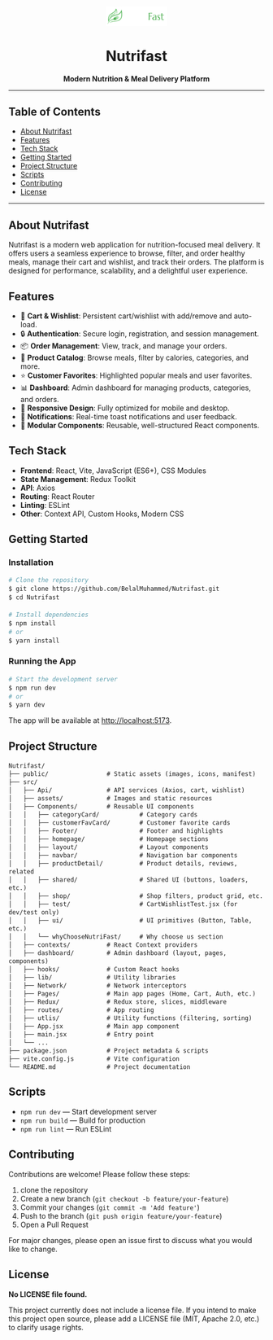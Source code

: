 <div align="center">
	<img src="public/logo-light.png" alt="Nutrifast Logo" width="120"/>
	<h1>Nutrifast</h1>
	<p><strong>Modern Nutrition & Meal Delivery Platform</strong></p>
</div>

---

## Table of Contents

- [About Nutrifast](#about-nutrifast)
- [Features](#features)
- [Tech Stack](#tech-stack)
- [Getting Started](#getting-started)
- [Project Structure](#project-structure)
- [Scripts](#scripts)
- [Contributing](#contributing)
- [License](#license)

---

## About Nutrifast

Nutrifast is a modern web application for nutrition-focused meal delivery. It offers users a seamless experience to browse, filter, and order healthy meals, manage their cart and wishlist, and track their orders. The platform is designed for performance, scalability, and a delightful user experience.

## Features

- 🛒 **Cart & Wishlist**: Persistent cart/wishlist with add/remove and auto-load.
- 🔒 **Authentication**: Secure login, registration, and session management.
- 📦 **Order Management**: View, track, and manage your orders.
- 🥗 **Product Catalog**: Browse meals, filter by calories, categories, and more.
- ⭐ **Customer Favorites**: Highlighted popular meals and user favorites.
- 📊 **Dashboard**: Admin dashboard for managing products, categories, and orders.
- 📱 **Responsive Design**: Fully optimized for mobile and desktop.
- 🔔 **Notifications**: Real-time toast notifications and user feedback.
- 🧩 **Modular Components**: Reusable, well-structured React components.

## Tech Stack

- **Frontend**: React, Vite, JavaScript (ES6+), CSS Modules
- **State Management**: Redux Toolkit
- **API**: Axios
- **Routing**: React Router
- **Linting**: ESLint
- **Other**: Context API, Custom Hooks, Modern CSS

## Getting Started

### Installation

```bash
# Clone the repository
$ git clone https://github.com/BelalMuhammed/Nutrifast.git
$ cd Nutrifast

# Install dependencies
$ npm install
# or
$ yarn install
```

### Running the App

```bash
# Start the development server
$ npm run dev
# or
$ yarn dev
```

The app will be available at [http://localhost:5173](http://localhost:5173).

## Project Structure

```
Nutrifast/
├── public/                # Static assets (images, icons, manifest)
├── src/
│   ├── Api/               # API services (Axios, cart, wishlist)
│   ├── assets/            # Images and static resources
│   ├── Components/        # Reusable UI components
│   │   ├── categoryCard/           # Category cards
│   │   ├── customerFavCard/        # Customer favorite cards
│   │   ├── Footer/                 # Footer and highlights
│   │   ├── homepage/               # Homepage sections
│   │   ├── layout/                 # Layout components
│   │   ├── navbar/                 # Navigation bar components
│   │   ├── productDetail/          # Product details, reviews, related
│   │   ├── shared/                 # Shared UI (buttons, loaders, etc.)
│   │   ├── shop/                   # Shop filters, product grid, etc.
│   │   ├── test/                   # CartWishlistTest.jsx (for dev/test only)
│   │   ├── ui/                     # UI primitives (Button, Table, etc.)
│   │   └── whyChooseNutriFast/     # Why choose us section
│   ├── contexts/          # React Context providers
│   ├── dashboard/         # Admin dashboard (layout, pages, components)
│   ├── hooks/             # Custom React hooks
│   ├── lib/               # Utility libraries
│   ├── Network/           # Network interceptors
│   ├── Pages/             # Main app pages (Home, Cart, Auth, etc.)
│   ├── Redux/             # Redux store, slices, middleware
│   ├── routes/            # App routing
│   ├── utlis/             # Utility functions (filtering, sorting)
│   ├── App.jsx            # Main app component
│   ├── main.jsx           # Entry point
│   └── ...
├── package.json           # Project metadata & scripts
├── vite.config.js         # Vite configuration
└── README.md              # Project documentation
```


## Scripts

- `npm run dev` — Start development server
- `npm run build` — Build for production
- `npm run lint` — Run ESLint

## Contributing

Contributions are welcome! Please follow these steps:

1. clone the repository
2. Create a new branch (`git checkout -b feature/your-feature`)
3. Commit your changes (`git commit -m 'Add feature'`)
4. Push to the branch (`git push origin feature/your-feature`)
5. Open a Pull Request

For major changes, please open an issue first to discuss what you would like to change.

## License

**No LICENSE file found.**

This project currently does not include a license file. If you intend to make this project open source, please add a LICENSE file (MIT, Apache 2.0, etc.) to clarify usage rights.
